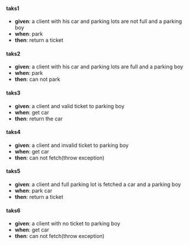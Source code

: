 #### taks1
- **given**: a client with his car and parking lots are not full and a parking boy
- **when**: park
- **then**: return a ticket

#### taks2
- **given**: a client with his car and parking lots are full and a parking boy
- **when**: park
- **then**: can not park

#### taks3
- **given**: a client and valid ticket to parking boy
- **when**: get car 
- **then**: return the car

#### taks4
- **given**: a client and invalid ticket to parking boy
- **when**: get car 
- **then**: can not fetch(throw exception)

#### taks5
- **given**: a client and full parking lot is fetched a car and a parking boy
- **when**: park car 
- **then**: return a ticket

#### taks6
- **given**: a client with no ticket to parking boy
- **when**: get car 
- **then**: can not fetch(throw exception)